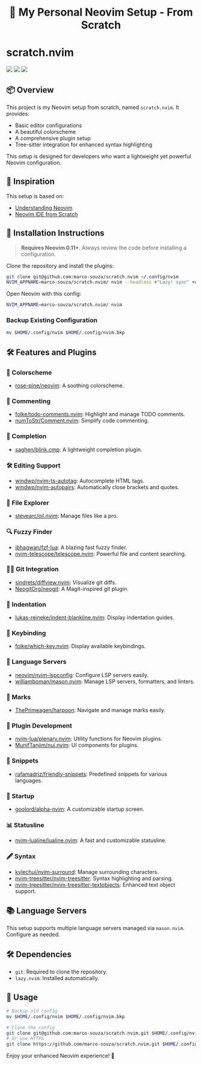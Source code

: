 <h1 align="center">🦙 My Personal Neovim Setup - From Scratch</h1>

# scratch.nvim

<a href="https://dotfyle.com/marco-souza/scratchnvim"><img src="https://dotfyle.com/marco-souza/scratchnvim/badges/plugins?style=flat" /></a>
<a href="https://dotfyle.com/marco-souza/scratchnvim"><img src="https://dotfyle.com/marco-souza/scratchnvim/badges/leaderkey?style=flat" /></a>
<a href="https://dotfyle.com/marco-souza/scratchnvim"><img src="https://dotfyle.com/marco-souza/scratchnvim/badges/plugin-manager?style=flat" /></a>

## 📦 Overview

This project is my Neovim setup from scratch, named `scratch.nvim`. It provides:

- Basic editor configurations
- A beautiful colorscheme
- A comprehensive plugin setup
- Tree-sitter integration for enhanced syntax highlighting

This setup is designed for developers who want a lightweight yet powerful Neovim configuration.

## 📖 Inspiration

This setup is based on:

- [Understanding Neovim](https://www.youtube.com/watch?v=87AXw9Quy9U&list=PLx2ksyallYzW4WNYHD9xOFrPRYGlntAft)
- [Neovim IDE from Scratch](https://www.youtube.com/watch?v=ctH-a-1eUME&list=PLhoH5vyxr6Qq41NFL4GvhFp-WLd5xzIzZ)

## 🚀 Installation Instructions

> **Requires Neovim 0.11+**. Always review the code before installing a configuration.

Clone the repository and install the plugins:

```sh
git clone git@github.com:marco-souza/scratch.nvim ~/.config/nvim
NVIM_APPNAME=marco-souza/scratch.nvim/ nvim --headless +"Lazy! sync" +qa
```

Open Neovim with this config:

```sh
NVIM_APPNAME=marco-souza/scratch.nvim/ nvim
```

### Backup Existing Configuration

```sh
mv $HOME/.config/nvim $HOME/.config/nvim.bkp
```

## 🛠️ Features and Plugins

### 🎨 Colorscheme
- [rose-pine/neovim](https://github.com/rose-pine/neovim): A soothing colorscheme.

### 📝 Commenting
- [folke/todo-comments.nvim](https://github.com/folke/todo-comments.nvim): Highlight and manage TODO comments.
- [numToStr/Comment.nvim](https://github.com/numToStr/Comment.nvim): Simplify code commenting.

### 🧩 Completion
- [saghen/blink.cmp](https://github.com/saghen/blink.cmp): A lightweight completion plugin.

### 🛠️ Editing Support
- [windwp/nvim-ts-autotag](https://github.com/windwp/nvim-ts-autotag): Autocomplete HTML tags.
- [windwp/nvim-autopairs](https://github.com/windwp/nvim-autopairs): Automatically close brackets and quotes.

### 📂 File Explorer
- [stevearc/oil.nvim](https://github.com/stevearc/oil.nvim): Manage files like a pro.

### 🔍 Fuzzy Finder
- [ibhagwan/fzf-lua](https://github.com/ibhagwan/fzf-lua): A blazing fast fuzzy finder.
- [nvim-telescope/telescope.nvim](https://github.com/nvim-telescope/telescope.nvim): Powerful file and content searching.

### 🧑‍💻 Git Integration
- [sindrets/diffview.nvim](https://github.com/sindrets/diffview.nvim): Visualize git diffs.
- [NeogitOrg/neogit](https://github.com/NeogitOrg/neogit): A Magit-inspired git plugin.

### 📏 Indentation
- [lukas-reineke/indent-blankline.nvim](https://github.com/lukas-reineke/indent-blankline.nvim): Display indentation guides.

### 🔑 Keybinding
- [folke/which-key.nvim](https://github.com/folke/which-key.nvim): Display available keybindings.

### 🤖 Language Servers
- [neovim/nvim-lspconfig](https://github.com/neovim/nvim-lspconfig): Configure LSP servers easily.
- [williamboman/mason.nvim](https://github.com/williamboman/mason.nvim): Manage LSP servers, formatters, and linters.

### 📍 Marks
- [ThePrimeagen/harpoon](https://github.com/ThePrimeagen/harpoon): Navigate and manage marks easily.

### 🔧 Plugin Development
- [nvim-lua/plenary.nvim](https://github.com/nvim-lua/plenary.nvim): Utility functions for Neovim plugins.
- [MunifTanjim/nui.nvim](https://github.com/MunifTanjim/nui.nvim): UI components for plugins.

### 📜 Snippets
- [rafamadriz/friendly-snippets](https://github.com/rafamadriz/friendly-snippets): Predefined snippets for various languages.

### 🌟 Startup
- [goolord/alpha-nvim](https://github.com/goolord/alpha-nvim): A customizable startup screen.

### 📊 Statusline
- [nvim-lualine/lualine.nvim](https://github.com/nvim-lualine/lualine.nvim): A fast and customizable statusline.

### 🖋️ Syntax
- [kylechui/nvim-surround](https://github.com/kylechui/nvim-surround): Manage surrounding characters.
- [nvim-treesitter/nvim-treesitter](https://github.com/nvim-treesitter/nvim-treesitter): Syntax highlighting and parsing.
- [nvim-treesitter/nvim-treesitter-textobjects](https://github.com/nvim-treesitter/nvim-treesitter-textobjects): Enhanced text object support.

## 📚 Language Servers

This setup supports multiple language servers managed via `mason.nvim`. Configure as needed.

## 🛠️ Dependencies

- `git`: Required to clone the repository.
- `lazy.nvim`: Installed automatically.

## 🌟 Usage

```sh
# Backup old config
mv $HOME/.config/nvim $HOME/.config/nvim.bkp

# Clone the config
git clone git@github.com:marco-souza/scratch.nvim.git $HOME/.config/nvim
# Or use HTTPS
git clone https://github.com/marco-souza/scratch.nvim.git $HOME/.config/nvim
```

Enjoy your enhanced Neovim experience! 🎉
